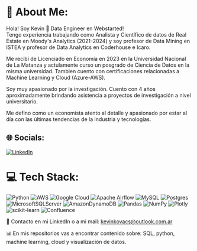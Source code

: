# 💫 About Me:
Hola! Soy Kevin 👋 Data Engineer en Webstarted!
⁣⁣<br>Tengo experiencia trabajando como Analista y Científico de datos de Real Estate en Moody's Analytics (2021-2024) y soy profesor de Data Mining en ISTEA y profesor de Data Analytics en Coderhouse e Icaro. 

Me recibí de Licenciado en Economía en 2023 en la Universidad Nacional de La Matanza y actulamente curso un posgrado de Ciencia de Datos en la misma universidad. Tambien cuento con certificaciones relacionadas a Machine Learning y Cloud (Azure-AWS).

Soy muy apasionado por la investigación. Cuento con 4 años aproximadamente brindando asistencia a proyectos de investigación a nivel universitario. 

Me defino como un economista atento al detalle y apasionado por estar al día con las últimas tendencias de la industria y tecnologías.


## 🌐 Socials:
[![LinkedIn](https://img.shields.io/badge/LinkedIn-%230077B5.svg?logo=linkedin&logoColor=white)](https://www.linkedin.com/in/kevinkovacs10/) 

# 💻 Tech Stack:
![Python](https://img.shields.io/badge/python-3670A0?style=for-the-badge&logo=python&logoColor=ffdd54) ![AWS](https://img.shields.io/badge/AWS-%23FF9900.svg?style=for-the-badge&logo=amazon-aws&logoColor=white) ![Google Cloud](https://img.shields.io/badge/Google%20Cloud-%234285F4.svg?style=for-the-badge&logo=google-cloud&logoColor=white) ![Apache Airflow](https://img.shields.io/badge/Apache%20Airflow-017CEE?style=for-the-badge&logo=Apache%20Airflow&logoColor=white) ![MySQL](https://img.shields.io/badge/mysql-%2300f.svg?style=for-the-badge&logo=mysql&logoColor=white) ![Postgres](https://img.shields.io/badge/postgres-%23316192.svg?style=for-the-badge&logo=postgresql&logoColor=white) ![MicrosoftSQLServer](https://img.shields.io/badge/Microsoft%20SQL%20Sever-CC2927?style=for-the-badge&logo=microsoft%20sql%20server&logoColor=white) ![AmazonDynamoDB](https://img.shields.io/badge/Amazon%20DynamoDB-4053D6?style=for-the-badge&logo=Amazon%20DynamoDB&logoColor=white) ![Pandas](https://img.shields.io/badge/pandas-%23150458.svg?style=for-the-badge&logo=pandas&logoColor=white) ![NumPy](https://img.shields.io/badge/numpy-%23013243.svg?style=for-the-badge&logo=numpy&logoColor=white) ![Plotly](https://img.shields.io/badge/Plotly-%233F4F75.svg?style=for-the-badge&logo=plotly&logoColor=white) ![scikit-learn](https://img.shields.io/badge/scikit--learn-%23F7931E.svg?style=for-the-badge&logo=scikit-learn&logoColor=white) ![Confluence](https://img.shields.io/badge/confluence-%23172BF4.svg?style=for-the-badge&logo=confluence&logoColor=white)



📧 Contacto en mi LinkedIn o a mi mail: kevinkovacs@outlook.com.ar

📊 En mis repositorios vas a encontrar contenido sobre: SQL, python, machine learning, cloud y visualización de datos. 

